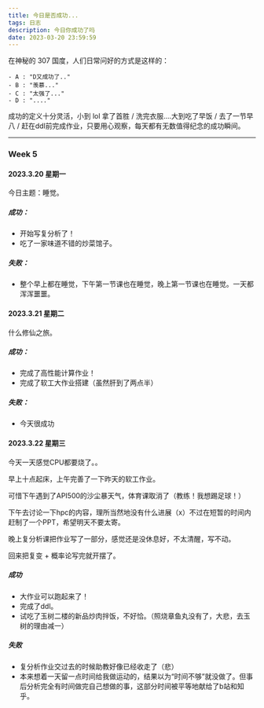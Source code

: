 ```yaml
---
title: 今日是否成功...
tags: 日志
description: 今日你成功了吗
date: 2023-03-20 23:59:59
---
```


在神秘的 307 国度，人们日常问好的方式是这样的：

```
- A : "D又成功了.."
- B : "羡慕..."
- C : "太强了..."
- D : "...."
```

成功的定义十分灵活，小到 lol 拿了首胜 / 洗完衣服....大到吃了早饭 / 去了一节早八 / 赶在ddl前完成作业，只要用心观察，每天都有无数值得纪念的成功瞬间。

---

### Week 5

#### 2023.3.20 星期一

今日主题：睡觉。

##### 成功：

- 开始写复分析了！
- 吃了一家味道不错的炒菜馆子。

##### 失败：

- 整个早上都在睡觉，下午第一节课也在睡觉，晚上第一节课也在睡觉。一天都浑浑噩噩。

#### 2023.3.21 星期二

什么修仙之旅。

##### 成功：

- 完成了高性能计算作业！
- 完成了软工大作业搭建（虽然肝到了两点半）

##### 失败：

- 今天很成功

#### 2023.3.22 星期三

今天一天感觉CPU都要烧了。。

早上十点起床，上午完善了一下昨天的软工作业。

可惜下午遇到了API500的沙尘暴天气，体育课取消了（教练！我想踢足球！）

下午去讨论一下hpc的内容，理所当然地没有什么进展（x）不过在短暂的时间内赶制了一个PPT，希望明天不要太寄。

晚上复分析课把作业写了一部分，感觉还是没休息好，不太清醒，写不动。

回来把复变 + 概率论写完就开摆了。

##### 成功

- 大作业可以跑起来了！
- 完成了ddl。
- 试吃了玉树二楼的新品炒肉拌饭，不好恰。（照烧章鱼丸没有了，大悲，去玉树的理由减一）

##### 失败

- 复分析作业交过去的时候助教好像已经收走了（悲）
- 本来想着一天留一点时间给我做运动的，结果以为“时间不够”就没做了。但事后分析完全有时间做完自己想做的事，这部分时间被平等地献给了b站和知乎。